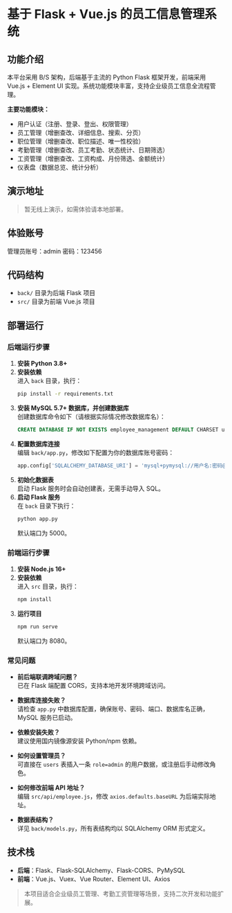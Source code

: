 
# 基于 Flask + Vue.js 的员工信息管理系统

## 功能介绍

本平台采用 B/S 架构，后端基于主流的 Python Flask 框架开发，前端采用 Vue.js + Element UI 实现。系统功能模块丰富，支持企业级员工信息全流程管理。

**主要功能模块：**
- 用户认证（注册、登录、登出、权限管理）
- 员工管理（增删查改、详细信息、搜索、分页）
- 职位管理（增删查改、职位描述、唯一性校验）
- 考勤管理（增删查改、员工考勤、状态统计、日期筛选）
- 工资管理（增删查改、工资构成、月份筛选、金额统计）
- 仪表盘（数据总览、统计分析）

## 演示地址

> 暂无线上演示，如需体验请本地部署。

## 体验账号
管理员账号：admin
     密码：123456

## 代码结构

- `back/` 目录为后端 Flask 项目
- `src/` 目录为前端 Vue.js 项目

## 部署运行

### 后端运行步骤

1. **安装 Python 3.8+**
2. **安装依赖**  
   进入 `back` 目录，执行：
   ```bash
   pip install -r requirements.txt
   ```
3. **安装 MySQL 5.7+ 数据库，并创建数据库**  
   创建数据库命令如下（请根据实际情况修改数据库名）：
   ```sql
   CREATE DATABASE IF NOT EXISTS employee_management DEFAULT CHARSET utf8mb4 COLLATE utf8mb4_general_ci;
   ```
4. **配置数据库连接**  
   编辑 `back/app.py`，修改如下配置为你的数据库账号密码：
   ```python
   app.config['SQLALCHEMY_DATABASE_URI'] = 'mysql+pymysql://用户名:密码@localhost/employee_management'
   ```
5. **初始化数据表**  
   启动 Flask 服务时会自动创建表，无需手动导入 SQL。
6. **启动 Flask 服务**  
   在 `back` 目录下执行：
   ```bash
   python app.py
   ```
   默认端口为 5000。

### 前端运行步骤

1. **安装 Node.js 16+**
2. **安装依赖**  
   进入 `src` 目录，执行：
   ```bash
   npm install
   ```
3. **运行项目**
   ```bash
   npm run serve
   ```
   默认端口为 8080。

### 常见问题

- **前后端联调跨域问题？**  
  已在 Flask 端配置 CORS，支持本地开发环境跨域访问。

- **数据库连接失败？**  
  请检查 `app.py` 中数据库配置，确保账号、密码、端口、数据库名正确，MySQL 服务已启动。

- **依赖安装失败？**  
  建议使用国内镜像源安装 Python/npm 依赖。

- **如何设置管理员？**  
  可直接在 `users` 表插入一条 `role=admin` 的用户数据，或注册后手动修改角色。

- **如何修改前端 API 地址？**  
  编辑 `src/api/employee.js`，修改 `axios.defaults.baseURL` 为后端实际地址。

- **数据表结构？**  
  详见 `back/models.py`，所有表结构均以 SQLAlchemy ORM 形式定义。

## 技术栈

- **后端**：Flask、Flask-SQLAlchemy、Flask-CORS、PyMySQL
- **前端**：Vue.js、Vuex、Vue Router、Element UI、Axios

> 本项目适合企业级员工管理、考勤工资管理等场景，支持二次开发和功能扩展。 
